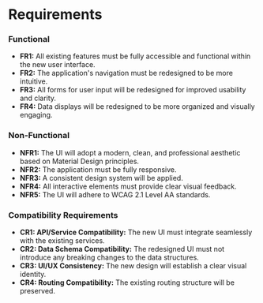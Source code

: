 # Requirements

### Functional

*   **FR1:** All existing features must be fully accessible and functional within the new user interface.
*   **FR2:** The application's navigation must be redesigned to be more intuitive.
*   **FR3:** All forms for user input will be redesigned for improved usability and clarity.
*   **FR4:** Data displays will be redesigned to be more organized and visually engaging.

### Non-Functional

*   **NFR1:** The UI will adopt a modern, clean, and professional aesthetic based on Material Design principles.
*   **NFR2:** The application must be fully responsive.
*   **NFR3:** A consistent design system will be applied.
*   **NFR4:** All interactive elements must provide clear visual feedback.
*   **NFR5:** The UI will adhere to WCAG 2.1 Level AA standards.

### Compatibility Requirements

*   **CR1: API/Service Compatibility:** The new UI must integrate seamlessly with the existing services.
*   **CR2: Data Schema Compatibility:** The redesigned UI must not introduce any breaking changes to the data structures.
*   **CR3: UI/UX Consistency:** The new design will establish a clear visual identity.
*   **CR4: Routing Compatibility:** The existing routing structure will be preserved.
